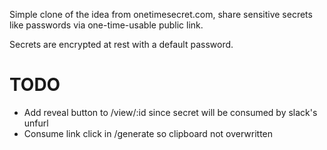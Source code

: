 Simple clone of the idea from onetimesecret.com, share sensitive secrets like passwords via one-time-usable public link.

Secrets are encrypted at rest with a default password.

# TODO
- Add reveal button to /view/:id since secret will be consumed by slack's unfurl
- Consume link click in /generate so clipboard not overwritten